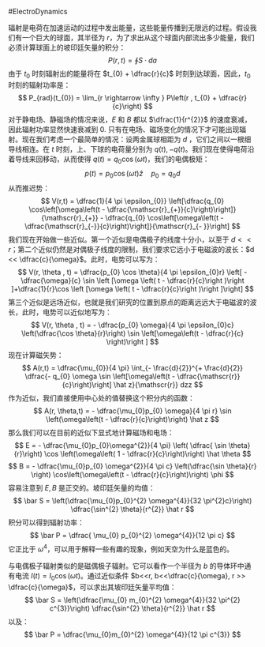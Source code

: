 #ElectroDynamics 

辐射是电荷在加速运动的过程中发出能量，这些能量传播到无限远的过程。假设我们有一个巨大的球面，其半径为 $r$，为了求出从这个球面内部流出多少能量，我们必须计算球面上的坡印廷矢量的积分：
$$
P(r,t) = \oint S \cdot da
$$
由于 $t_{0}$ 时刻辐射出的能量将在 $t_{0} + \dfrac{r}{c}$ 时刻到达球面，因此，$t_{0}$ 时刻的辐射功率是：
$$
P_{rad}(t_{0}) = \lim_{r \rightarrow \infty } P\left(r , t_{0} + \dfrac{r}{c}\right)
$$
对于静电场、静磁场的情况来说，$E$ 和 $B$ 都以 $\dfrac{1}{r^{2}}$ 的速度衰减，因此辐射功率显然快速衰减到 0. 只有在电场、磁场变化的情况下才可能出现辐射。现在我们考虑一个最简单的情况：设两金属球相距为 $d$ ，它们之间以一根细导线相连。在 $t$ 时刻，上、下球的电荷量分别为 $q (t), - q(t)$。我们现在使得电荷沿着导线来回移动，从而使得 $q (t) = q_{0}\cos (\omega t)$，我们的电偶极矩：
$$
p(t)  = p_{0} \cos  (\omega t)  \hat z \quad  p_{0}= q_{0}d
$$
从而推迟势：
$$
V(r,t) =  \dfrac{1}{4 \pi \epsilon_{0}} \left[\dfrac{q_{0} \cos\left[\omega\left(t - \dfrac{\mathscr{r}_{+}}{c}\right)\right]}{\mathscr{r}_{+}} - \dfrac{q_{0} \cos\left[\omega\left(t - \dfrac{\mathscr{r}_{-}}{c}\right)\right]}{\mathscr{r}_{- }}\right]
$$
我们现在开始做一些近似。第一个近似是电偶极子的线度十分小，以至于 $d << r$；第二个近似仍然是对偶极子线度的限制，我们要求它远小于电磁波的波长：$d << \dfrac{c}{\omega}$。此时，电势可以写为：
$$
V(r, \theta , t) = \dfrac{p_{0} \cos \theta}{4 \pi  \epsilon_{0}r} \left[ - \dfrac{\omega}{c} \sin \left [\omega \left( t   - \dfrac{r}{c}\right )\right ]+\dfrac{1}{r}\cos  \left [\omega \left( t   - \dfrac{r}{c}\right )\right ]\right]
$$
第三个近似是远场近似，也就是我们研究的位置到原点的距离远远大于电磁波的波长，此时，电势可以近似地写为：
$$
V(r, \theta , t)  =  - \dfrac{p_{0} \omega}{4 \pi \epsilon_{0}c} \left(\dfrac{\cos  \theta}{r}\right)    \sin  \left[\omega\left(t - \dfrac{r}{c} \right)\right ]
$$
现在计算磁矢势：
$$
A(r,t) = \dfrac{\mu_{0}}{4 \pi} \int_{- \frac{d}{2}}^{+ \frac{d}{2}} \dfrac{- q_{0} \omega \sin \left[\omega\left(t  - \dfrac{\mathscr{r}}{c}\right)\right] \hat z}{\mathscr{r}} dzz
$$
作为近似，我们直接使用中心处的值替换这个积分内的函数：
$$
A(r, \theta,t) = - \dfrac{\mu_{0}p_{0} \omega}{4 \pi r} \sin \left(\omega\left(t - \dfrac{r}{c}\right)\right) \hat z
$$
那么我们可以在目前的近似下显式地计算磁场和电场：
$$
E = - \dfrac{\mu_{0}p_{0}\omega^{2}}{4 \pi} \left( \dfrac{ \sin  \theta}{r}\right) \cos \left(\omega\left( 1 - \dfrac{r}{c}\right)\right) \hat \theta
$$
$$
B = - \dfrac{\mu_{0}p_{0} \omega^{2}}{4 \pi c}  \left(\dfrac{\sin \theta}{r} \right)   \cos\left(\omega\left(t  - \dfrac{r}{c}\right)\right) \phi 
 $$
 容易注意到 $E,B$ 是正交的。坡印廷矢量的均值：
 $$
\bar S = \left(\dfrac{\mu_{0}p_{0}^{2} \omega^{4}}{32 \pi^{2}c}\right) \dfrac{\sin^{2} \theta}{r^{2}} \hat r 
$$
积分可以得到辐射功率：
$$
\bar P = \dfrac{ \mu_{0} p_{0}^{2} \omega^{4}}{12 \pi c}
$$
它正比于 $\omega^{4}$，可以用于解释一些有趣的现象，例如天空为什么是蓝色的。

与电偶极子辐射类似的是磁偶极子辐射。它可以看作一个半径为 $b$ 的导体环中通有电流 $I (t) = I_{0}\cos (\omega t)$。通过近似条件 $b<<r, b<<\dfrac{c}{\omega}, r >> \dfrac{c}{\omega}$，可以求出其坡印廷矢量平均值：
$$
\bar S = \left(\dfrac{\mu_{0} m_{0}^{2} \omega^{4}}{32 \pi^{2} c^{3}}\right) \dfrac{\sin^{2} \theta}{r^{2}} \hat r
$$
以及：
$$
\bar  P = \dfrac{\mu_{0}m_{0}^{2} \omega^{4}}{12 \pi c^{3}}
$$
